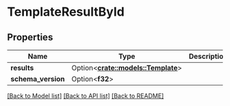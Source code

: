# TemplateResultById

## Properties

Name | Type | Description | Notes
------------ | ------------- | ------------- | -------------
**results** | Option<[**crate::models::Template**](Template.md)> |  | [optional]
**schema_version** | Option<**f32**> |  | [optional]

[[Back to Model list]](../README.md#documentation-for-models) [[Back to API list]](../README.md#documentation-for-api-endpoints) [[Back to README]](../README.md)


